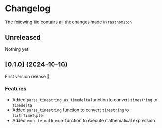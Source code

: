 # Changelog

The following file contains all the changes made in `fastnomicon`

## Unreleased

Nothing yet!

## [0.1.0] (2024-10-16)

First version release 🎉

### Features
- Added `parse_timestring_as_timedelta` function to convert `timestring` to `timedelta`
- Added `parse_timestring` function to convert `timestring` to `list[TimeTuple]`
- Added `execute_math_expr` function to execute mathematical expression
